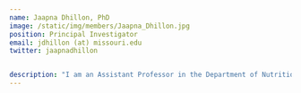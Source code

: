 ```yaml
---
name: Jaapna Dhillon, PhD
image: /static/img/members/Jaapna_Dhillon.jpg
position: Principal Investigator
email: jdhillon (at) missouri.edu
twitter: jaapnadhillon


description: "I am an Assistant Professor in the Department of Nutrition and Exercise Physiology at the University of Missouri-Columbia. I received my PhD in Nutrition Science with a focus in ingestive behavior from Purdue University, an MS degree in Nutrition Science with a focus in community nutrition and dietetics from Syracuse University and a BTech degree in Bioinformatics from JUIT in India. My current research examines 1) the effects of dietary and exersice interventions on cardiometabolic outcomes, gut microbiome, and multi-omics profiles, and 2) pre- and post-ingestive controls of food intake. My research also integrates large datasets generated from dietary interventions into developing computational models that can predict metabolic responses to diets."
---
```

